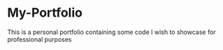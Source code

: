 # My-Portfolio
This is a personal portfolio containing some code I wish to showcase for professional purposes
